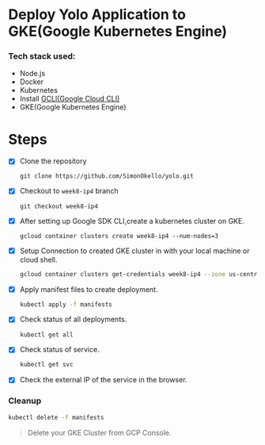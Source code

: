 # Deploy Yolo Application to GKE(Google Kubernetes Engine) 
### Tech stack used:
- Node.js
- Docker
- Kubernetes
- Install [GCLI(Google Cloud CLI)](https://cloud.google.com/sdk/docs/install-sdk)
- GKE(Google Kubernetes Engine)


# Steps
- [x] Clone the repository
    ```
    git clone https://github.com/SimonOkello/yolo.git
    ```

- [x] Checkout to `week8-ip4` branch
    ```
    git checkout week8-ip4
    ```
- [x] After setting up Google SDK CLI,create a kubernetes cluster on GKE.
    ```
    gcloud container clusters create week8-ip4 --num-nodes=3
    ```
- [x] Setup Connection to created GKE cluster in with your local machine or cloud shell.
    ```sh
    gcloud container clusters get-credentials week8-ip4 --zone us-central1-a --project <PROJECT_ID>
    ```
- [x] Apply manifest files to create deployment.
    ```sh
    kubectl apply -f manifests
    ```
- [x] Check status of all deployments.
    ```sh
    kubectl get all
    ```
- [x] Check status of service.
    ```sh
    kubectl get svc
    ```
- [x] Check the external IP of the service in the browser.

### Cleanup
```sh
kubectl delete -f manifests
```

> Delete your GKE Cluster from GCP Console.
